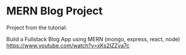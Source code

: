 # MERN Blog Project

Project from the tutorial:

Build a Fullstack Blog App using MERN (mongo, express, react, node)
https://www.youtube.com/watch?v=xKs2IZZya7c